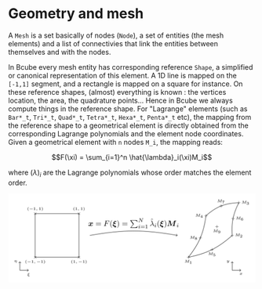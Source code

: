 # Geometry and mesh

A `Mesh` is a set basically of nodes (`Node`), a set of entities (the mesh elements) and a list of connectivies that link the entities between themselves and with the nodes.

In Bcube every mesh entity has corresponding reference `Shape`, a simplified or canonical representation of this element. A 1D line is mapped on the `[-1,1]` segment, and a rectangle is mapped on a square for instance. On these reference shapes, (almost) everything is known : the vertices location, the area, the quadrature points... Hence in Bcube we always compute things in the reference shape. For "Lagrange" elements (such as `Bar*_t`, `Tri*_t`, `Quad*_t`, `Tetra*_t`, `Hexa*_t`, `Penta*_t` etc), the mapping from the reference shape to a geometrical element is directly obtained from the corresponding Lagrange polynomials and the element node coordinates. Given a geometrical element with `n` nodes `M_i`, the mapping reads:

```math
F(\xi) = \sum_{i=1}^n \hat{\lambda}_i(\xi)M_i
```

where $(\lambda)_i$ are the Lagrange polynomials whose order matches the element order.

![sketch](../assets/sketch/sketch-mapping.png)
